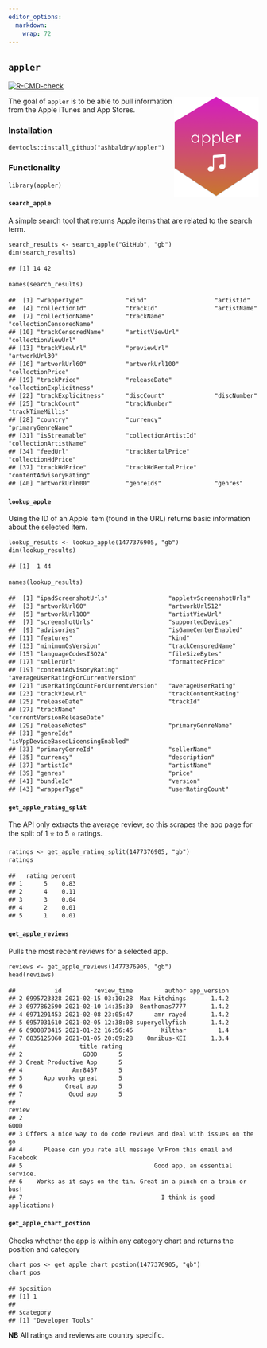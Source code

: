 ```yaml
---
editor_options: 
  markdown: 
    wrap: 72
---
```


## `appler`

<!-- badges: start -->

[![R-CMD-check](https://github.com/ashbaldry/appler/workflows/R-CMD-check/badge.svg)](https://github.com/ashbaldry/appler/actions)
<!-- [![Codecov test coverage](https://codecov.io/gh/ashbaldry/appler/branch/main/graph/badge.svg)](https://codecov.io/gh/ashbaldry/appler?branch=main) -->

<!-- badges: end -->

<img src="./img/appler.png" height="200" align="right"/>

The goal of `appler` is to be able to pull information from the Apple
iTunes and App Stores.

### Installation

    devtools::install_github("ashbaldry/appler")

### Functionality

    library(appler)

#### `search_apple`

A simple search tool that returns Apple items that are related to the
search term.

    search_results <- search_apple("GitHub", "gb")
    dim(search_results)

    ## [1] 14 42

    names(search_results)

    ##  [1] "wrapperType"            "kind"                   "artistId"              
    ##  [4] "collectionId"           "trackId"                "artistName"            
    ##  [7] "collectionName"         "trackName"              "collectionCensoredName"
    ## [10] "trackCensoredName"      "artistViewUrl"          "collectionViewUrl"     
    ## [13] "trackViewUrl"           "previewUrl"             "artworkUrl30"          
    ## [16] "artworkUrl60"           "artworkUrl100"          "collectionPrice"       
    ## [19] "trackPrice"             "releaseDate"            "collectionExplicitness"
    ## [22] "trackExplicitness"      "discCount"              "discNumber"            
    ## [25] "trackCount"             "trackNumber"            "trackTimeMillis"       
    ## [28] "country"                "currency"               "primaryGenreName"      
    ## [31] "isStreamable"           "collectionArtistId"     "collectionArtistName"  
    ## [34] "feedUrl"                "trackRentalPrice"       "collectionHdPrice"     
    ## [37] "trackHdPrice"           "trackHdRentalPrice"     "contentAdvisoryRating" 
    ## [40] "artworkUrl600"          "genreIds"               "genres"

#### `lookup_apple`

Using the ID of an Apple item (found in the URL) returns basic
information about the selected item.

    lookup_results <- lookup_apple(1477376905, "gb")
    dim(lookup_results)

    ## [1]  1 44

    names(lookup_results)

    ##  [1] "ipadScreenshotUrls"                 "appletvScreenshotUrls"             
    ##  [3] "artworkUrl60"                       "artworkUrl512"                     
    ##  [5] "artworkUrl100"                      "artistViewUrl"                     
    ##  [7] "screenshotUrls"                     "supportedDevices"                  
    ##  [9] "advisories"                         "isGameCenterEnabled"               
    ## [11] "features"                           "kind"                              
    ## [13] "minimumOsVersion"                   "trackCensoredName"                 
    ## [15] "languageCodesISO2A"                 "fileSizeBytes"                     
    ## [17] "sellerUrl"                          "formattedPrice"                    
    ## [19] "contentAdvisoryRating"              "averageUserRatingForCurrentVersion"
    ## [21] "userRatingCountForCurrentVersion"   "averageUserRating"                 
    ## [23] "trackViewUrl"                       "trackContentRating"                
    ## [25] "releaseDate"                        "trackId"                           
    ## [27] "trackName"                          "currentVersionReleaseDate"         
    ## [29] "releaseNotes"                       "primaryGenreName"                  
    ## [31] "genreIds"                           "isVppDeviceBasedLicensingEnabled"  
    ## [33] "primaryGenreId"                     "sellerName"                        
    ## [35] "currency"                           "description"                       
    ## [37] "artistId"                           "artistName"                        
    ## [39] "genres"                             "price"                             
    ## [41] "bundleId"                           "version"                           
    ## [43] "wrapperType"                        "userRatingCount"

#### `get_apple_rating_split`

The API only extracts the average review, so this scrapes the app page
for the split of 1 :star: to 5 :star: ratings.

    ratings <- get_apple_rating_split(1477376905, "gb")
    ratings

    ##   rating percent
    ## 1      5    0.83
    ## 2      4    0.11
    ## 3      3    0.04
    ## 4      2    0.01
    ## 5      1    0.01

#### `get_apple_reviews`

Pulls the most recent reviews for a selected app.

    reviews <- get_apple_reviews(1477376905, "gb")
    head(reviews)

    ##           id         review_time         author app_version
    ## 2 6995723328 2021-02-15 03:10:28  Max Hitchings       1.4.2
    ## 3 6977862590 2021-02-10 14:35:30  Benthomas7777       1.4.2
    ## 4 6971291453 2021-02-08 23:05:47      amr rayed       1.4.2
    ## 5 6957031610 2021-02-05 12:38:08 superyellyfish       1.4.2
    ## 6 6900870415 2021-01-22 16:56:46        Kilthar         1.4
    ## 7 6835125060 2021-01-05 20:09:28    Omnibus-KEI       1.3.4
    ##                  title rating
    ## 2                 GOOD      5
    ## 3 Great Productive App      5
    ## 4              Amr8457      5
    ## 5      App works great      5
    ## 6            Great app      5
    ## 7             Good app      5
    ##                                                                review
    ## 2                                                                GOOD
    ## 3 Offers a nice way to do code reviews and deal with issues on the go
    ## 4      Please can you rate all message \nFrom this email and Facebook
    ## 5                                     Good app, an essential service.
    ## 6    Works as it says on the tin. Great in a pinch on a train or bus!
    ## 7                                       I think is good application:)

#### `get_apple_chart_postion`

Checks whether the app is within any category chart and returns the
position and category

    chart_pos <- get_apple_chart_postion(1477376905, "gb")
    chart_pos

    ## $position
    ## [1] 1
    ## 
    ## $category
    ## [1] "Developer Tools"

**NB** All ratings and reviews are country specific.
